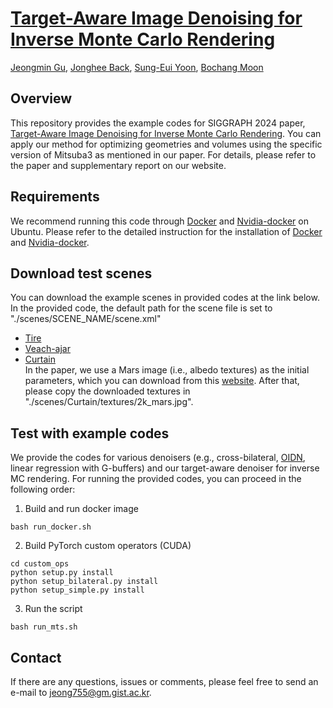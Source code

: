 # [Target-Aware Image Denoising for Inverse Monte Carlo Rendering](https://cglab.gist.ac.kr/sig24target/)

[Jeongmin Gu](https://jeongmingu.github.io/JeongminGu/), [Jonghee Back](https://jongheeback.notion.site/Jonghee-Back-c553120bca4144189bd9416d2fcfb0c1), [Sung-Eui Yoon](https://sgvr.kaist.ac.kr/~sungeui/), [Bochang Moon](https://cglab.gist.ac.kr/people/bochang.html)

<!-- ![Teaser](teaser.png) -->

## Overview

This repository provides the example codes for SIGGRAPH 2024 paper, [Target-Aware Image Denoising for Inverse Monte Carlo Rendering](https://cglab.gist.ac.kr/sig24target/).
You can apply our method for optimizing geometries and volumes using the specific version of Mitsuba3 as mentioned in our paper. 
For details, please refer to the paper and supplementary report on our website.


## Requirements
We recommend running this code through [Docker](https://docs.docker.com/) and [Nvidia-docker](https://github.com/NVIDIA/nvidia-docker) on Ubuntu.
Please refer to the detailed instruction for the installation of [Docker](https://docs.docker.com/engine/install/ubuntu/) and [Nvidia-docker](https://docs.nvidia.com/datacenter/cloud-native/container-toolkit/install-guide.html#docker).

## Download test scenes

You can download the example scenes in provided codes at the link below.
In the provided code, the default path for the scene file is set to "./scenes/SCENE_NAME/scene.xml"
- [Tire](https://github.com/wchang22/ReSTIR_DR)
- [Veach-ajar](https://benedikt-bitterli.me/resources/)
- [Curtain](https://drive.google.com/file/d/1kzjOdjXvjCZH1kpOTNlGpsKwsglKAmI6/view?usp=sharing)  
In the paper, we use a Mars image (i.e., albedo textures) as the initial parameters, which you can download from this [website](https://www.solarsystemscope.com/textures/).
After that, please copy the downloaded textures in "./scenes/Curtain/textures/2k_mars.jpg".

## Test with example codes
We provide the codes for various denoisers (e.g., cross-bilateral, [OIDN](https://www.openimagedenoise.org/), linear regression with G-buffers) and our target-aware denoiser for inverse MC rendering.
For running the provided codes, you can proceed in the following order:

1. Build and run docker image 
```
bash run_docker.sh
```
2. Build PyTorch custom operators (CUDA) 
```
cd custom_ops
python setup.py install
python setup_bilateral.py install
python setup_simple.py install
```
3. Run the script
```
bash run_mts.sh
```

<!-- ## License

All source codes are released under a [BSD License](license). -->


<!-- ## Citation

```
@article{10.1145/3550454.3555496,
author = {Gu, Jeongmin and Iglesias-Guitian, Jose A. and Moon, Bochang},
title = {Neural James-Stein Combiner for Unbiased and Biased Renderings},
year = {2022},
issue_date = {December 2022},
publisher = {Association for Computing Machinery},
address = {New York, NY, USA},
volume = {41},
number = {6},
issn = {0730-0301},
url = {https://doi.org/10.1145/3550454.3555496},
doi = {10.1145/3550454.3555496},
journal = {ACM Trans. Graph.},
month = {nov},
articleno = {262},
numpages = {14},
keywords = {james-stein estimator, learning-based denoising, james-stein combiner, monte carlo rendering}
}

``` -->

## Contact

If there are any questions, issues or comments, please feel free to send an e-mail to [jeong755@gm.gist.ac.kr](mailto:jeong755@gm.gist.ac.kr).


